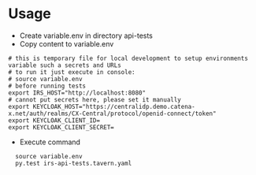 # Usage 

* Create variable.env in directory api-tests
* Copy content to variable.env
```
# this is temporary file for local development to setup environments variable such a secrets and URLs
# to run it just execute in console:
# source variable.env
# before running tests
export IRS_HOST="http://localhost:8080"
# cannot put secrets here, please set it manually
export KEYCLOAK_HOST="https://centralidp.demo.catena-x.net/auth/realms/CX-Central/protocol/openid-connect/token"
export KEYCLOAK_CLIENT_ID=
export KEYCLOAK_CLIENT_SECRET=
```
* Execute command 
```console
  source variable.env
  py.test irs-api-tests.tavern.yaml
```



